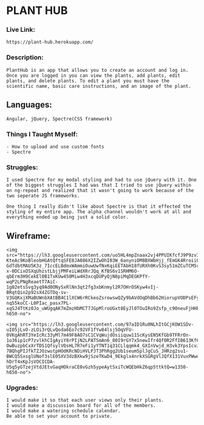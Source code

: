 # PLANT HUB

### Live Link:

    https://plant-hub.herokuapp.com/

### Description:

    PlantHub is an app that allows you to create an account and log in. Once you are logged in you can view the plants, add plants, edit plants, and delete plants. To edit a plant you must have the scientific name, basic care instructions, and an image of the plant.

## Languages:

    Angular, jQuery, Spectre(CSS framework)

### Things I Taught Myself:

    - How to upload and use custom fonts
    - Spectre


### Struggles:

    I used Spectre for my modal styling and had to use jQuery with it. One of the biggest struggles I had was that I tried to use jQuery within an ng-repeat and realized that it wasn't going to work because of the two seperate JS frameworks.

    One thing I really didn't like about Spectre is that it effected the styling of my entire app. The alpha channel wouldn't work at all and everything ended up being just a solid color.

## Wireframe:

    <img src="https://lh3.googleusercontent.com/uo5HL4mpZnaax2vj4PPUIKfcfJ9P9zvIzv6Yp70cgZ3JIxNw9psvFvSoFAxfuLs_Z-KteAc9KoBleobHGAtQftqSFE8JA086X2IZwOhI03W_6anyniOM8BXWbHjj_fEmGK4Rroii0LuE1-GdTdbtMAU5K3z_7IccELBdmxWAmmiOuwUwfNxKqiEETAbH18fURXh0KvS3sy51mZCuTCM5r5FKwcTfzKDWhU8wkCgrnOB2mkF4MkilvqKLQ23KGEw0tNCzXAMsfcTTMb-x-0DCixOSXqUhzstLbjjPMFeiLWdXRrJQq_KfBS6v1SRHM6O-qbErm3H9CekEl0B1TxKUw450Miw4H3xcqDUPyQjN8piMqDEGKPfY-wqP2LPNgReaetT7AiC-1g02etsSvg3yq9Ad0ONySxRlNn3qt2fg3xbKnmyl2R7OHrOSKyw4vIj-BRqtQin2p92sX4ZGTDq-sv-V3GQKxjXMaBUWnbXAtBB4C1lXCW6rRCkeoZsrowswQZy9bAVdOqDhBb62HiorupVODPsEFyL6GlrYzuMODv1K2gKtHWDzAPdQidyMp9hRY1gb-nq55koCC-L0PIac_pasx7PL-xqSJ4TtKz0Jo_uWUgqAK7mZmzHbMCT7JGpMlroUGxt8EyJl0TOuIRo9Zsfp_c90neuFjHHFFvUKEnuykZwaU8OuRA=w1350-h650-no">

    <img src="https://lh3.googleusercontent.com/97aID1Ru0NLhItGCjKOW1SDv-uIO5jLvO-zLOi3rQLvQoda6Eo7c92VF1fYw84lsj5OqVFU-0VKgAhRT3YeIcRc33yMl7m49F8AO7sC1CVqWujdOsiiquw11ScKysEN5KfGb9TFRrOn-1o36ip1cP7zvlkhCIgAyiY8rPIjN2LPATSmAn6_80I9rGY7x5newIfr4Qf0R2FfIB613Kf6I1ddDMbzl6nfzd97tJFkRmms67LY88cxpOUROE8pddOH4HwaFbBme8vhvz0mge6mvvqHREhs9kekIwZWEs8HUEjUgolIt-OwBuzpbCxXrTDS1QfsylVOsHL7R7eFi1yYTNT1q31CLlqqmk4_GXInVwjd_H3vk3YpsIcvJ_NzHSpr5FqxAog6M8zrER5G7_n52xqsxIqM8yb8WptLMKCA0_FmXkLh-7BQhgPIJfkTZJOzwutpHOdKRcNDiHVLPJT3PhRgg2Ub1seum5plJgCuS_JHRzg2su1-BWCQ5SxsglUNof3slE05XV3dzBXkw9jSzeTKwD4_9Ekglx4nrkXSGRgVlJQfX131VuxPWweWOiDb8rFk5qWQRyICi66dx6ixeksayZHsjbMvhwOkJ3Uo-hDrT4xKpJsVOCICDA-U5q5yGTzejVtdJEtvGaqHOkraCE0vGzh5ypeAytSxiTcWQEbHkZ6qp5ttktQ=w1350-h650-no">

### Upgrades:

    I would make it so that each user views only their plants.
    I would make a discussion board for all of the members.
    I would make a watering schedule calendar.
    Be able to set your account to private.
